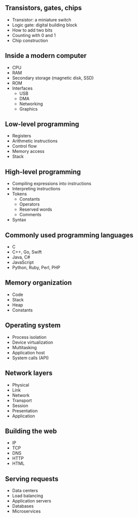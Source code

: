 ## Transistors, gates, chips
* Transistor: a miniature switch
* Logic gate: digital building block
* How to add two bits
* Counting with 0 and 1
* Chip construction


## Inside a modern computer
* CPU
* RAM
* Secondary storage (magnetic disk, SSD)
* ROM
* Interfaces
  * USB
  * DMA
  * Networking
  * Graphics


## Low-level programming
* Registers
* Arithmetic instructions
* Control flow
* Memory access
* Stack


## High-level programming
* Compiling expressions into instructions
* Interpreting instructions
* Tokens
  * Constants
  * Operators
  * Reserved words
  * Comments
* Syntax


## Commonly used programming languages
* C
* C++, Go, Swift
* Java, C#
* JavaScript
* Python, Ruby, Perl, PHP


## Memory organization
* Code
* Stack
* Heap
* Constants


## Operating system
* Process isolation
* Device virtualization
* Multitasking
* Application host
* System calls (API)


## Network layers
* Physical
* Link
* Network
* Transport
* Session
* Presentation
* Application


## Building the web
* IP
* TCP
* DNS
* HTTP
* HTML


## Serving requests
* Data centers
* Load balancing
* Application servers
* Databases
* Microservices
